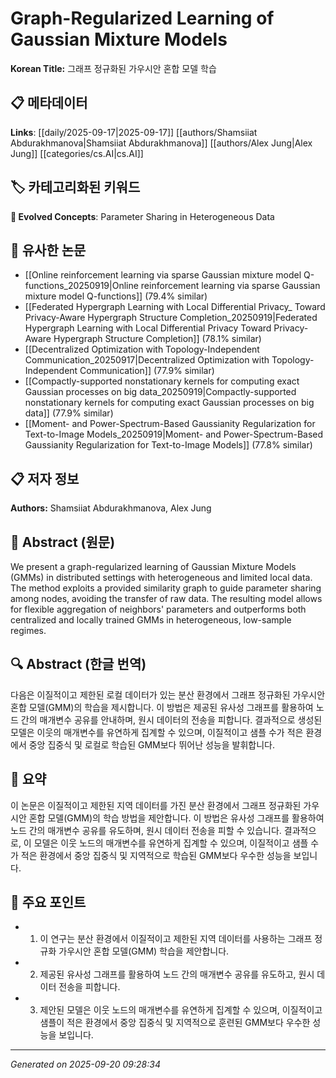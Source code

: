 # Graph-Regularized Learning of Gaussian Mixture Models

**Korean Title:** 그래프 정규화된 가우시안 혼합 모델 학습

## 📋 메타데이터

**Links**: [[daily/2025-09-17|2025-09-17]] [[authors/Shamsiiat Abdurakhmanova|Shamsiiat Abdurakhmanova]] [[authors/Alex Jung|Alex Jung]] [[categories/cs.AI|cs.AI]]

## 🏷️ 카테고리화된 키워드
**🚀 Evolved Concepts**: Parameter Sharing in Heterogeneous Data

## 🔗 유사한 논문
- [[Online reinforcement learning via sparse Gaussian mixture model Q-functions_20250919|Online reinforcement learning via sparse Gaussian mixture model Q-functions]] (79.4% similar)
- [[Federated Hypergraph Learning with Local Differential Privacy_ Toward Privacy-Aware Hypergraph Structure Completion_20250919|Federated Hypergraph Learning with Local Differential Privacy Toward Privacy-Aware Hypergraph Structure Completion]] (78.1% similar)
- [[Decentralized Optimization with Topology-Independent Communication_20250917|Decentralized Optimization with Topology-Independent Communication]] (77.9% similar)
- [[Compactly-supported nonstationary kernels for computing exact Gaussian processes on big data_20250919|Compactly-supported nonstationary kernels for computing exact Gaussian processes on big data]] (77.9% similar)
- [[Moment- and Power-Spectrum-Based Gaussianity Regularization for Text-to-Image Models_20250919|Moment- and Power-Spectrum-Based Gaussianity Regularization for Text-to-Image Models]] (77.8% similar)

## 📋 저자 정보

**Authors:** Shamsiiat Abdurakhmanova, Alex Jung

## 📄 Abstract (원문)

We present a graph-regularized learning of Gaussian Mixture Models (GMMs) in
distributed settings with heterogeneous and limited local data. The method
exploits a provided similarity graph to guide parameter sharing among nodes,
avoiding the transfer of raw data. The resulting model allows for flexible
aggregation of neighbors' parameters and outperforms both centralized and
locally trained GMMs in heterogeneous, low-sample regimes.

## 🔍 Abstract (한글 번역)

다음은 이질적이고 제한된 로컬 데이터가 있는 분산 환경에서 그래프 정규화된 가우시안 혼합 모델(GMM)의 학습을 제시합니다. 이 방법은 제공된 유사성 그래프를 활용하여 노드 간의 매개변수 공유를 안내하며, 원시 데이터의 전송을 피합니다. 결과적으로 생성된 모델은 이웃의 매개변수를 유연하게 집계할 수 있으며, 이질적이고 샘플 수가 적은 환경에서 중앙 집중식 및 로컬로 학습된 GMM보다 뛰어난 성능을 발휘합니다.

## 📝 요약

이 논문은 이질적이고 제한된 지역 데이터를 가진 분산 환경에서 그래프 정규화된 가우시안 혼합 모델(GMM)의 학습 방법을 제안합니다. 이 방법은 유사성 그래프를 활용하여 노드 간의 매개변수 공유를 유도하며, 원시 데이터 전송을 피할 수 있습니다. 결과적으로, 이 모델은 이웃 노드의 매개변수를 유연하게 집계할 수 있으며, 이질적이고 샘플 수가 적은 환경에서 중앙 집중식 및 지역적으로 학습된 GMM보다 우수한 성능을 보입니다.

## 🎯 주요 포인트

- 1. 이 연구는 분산 환경에서 이질적이고 제한된 지역 데이터를 사용하는 그래프 정규화 가우시안 혼합 모델(GMM) 학습을 제안합니다.

- 2. 제공된 유사성 그래프를 활용하여 노드 간의 매개변수 공유를 유도하고, 원시 데이터 전송을 피합니다.

- 3. 제안된 모델은 이웃 노드의 매개변수를 유연하게 집계할 수 있으며, 이질적이고 샘플이 적은 환경에서 중앙 집중식 및 지역적으로 훈련된 GMM보다 우수한 성능을 보입니다.

---

*Generated on 2025-09-20 09:28:34*
